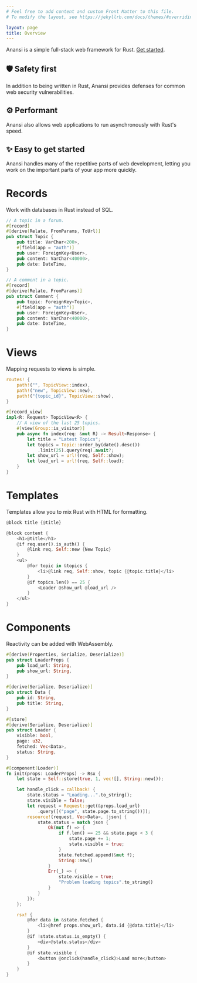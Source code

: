 ```yaml
---
# Feel free to add content and custom Front Matter to this file.
# To modify the layout, see https://jekyllrb.com/docs/themes/#overriding-theme-defaults

layout: page
title: Overview
---
```


Anansi is a simple full-stack web framework for Rust. [Get started](/anansi/start).

🛡️ Safety first
---------------

In addition to being written in Rust, Anansi provides defenses for common web security vulnerabilities.

⚙️  Performant
-------------

Anansi also allows web applications to run asynchronously with Rust's speed.

✨ Easy to get started
----------------------

Anansi handles many of the repetitive parts of web development, letting you work on the important parts of your app more quickly.

Records
=======

Work with databases in Rust instead of SQL.

```rust
// A topic in a forum.
#[record]
#[derive(Relate, FromParams, ToUrl)]
pub struct Topic {
    pub title: VarChar<200>,
    #[field(app = "auth")]
    pub user: ForeignKey<User>,
    pub content: VarChar<40000>,
    pub date: DateTime,
}

// A comment in a topic.
#[record]
#[derive(Relate, FromParams)]
pub struct Comment {
    pub topic: ForeignKey<Topic>,
    #[field(app = "auth")]
    pub user: ForeignKey<User>,
    pub content: VarChar<40000>,
    pub date: DateTime,
}
```

Views
=====

Mapping requests to views is simple.

```rust
routes! {
    path!("", TopicView::index),
    path!("new", TopicView::new),
    path!("{topic_id}", TopicView::show),
}
```

```rust
#[record_view]
impl<R: Request> TopicView<R> {
    // A view of the last 25 topics.
    #[view(Group::is_visitor)]
    pub async fn index(req: &mut R) -> Result<Response> {
        let title = "Latest Topics";
        let topics = Topic::order_by(date().desc())
    	    .limit(25).query(req).await?;
        let show_url = url!(req, Self::show);
        let load_url = url!(req, Self::load);
    }
}
```

Templates
=========

Templates allow you to mix Rust with HTML for formatting.

```rust
@block title {@title}

@block content {
    <h1>@title</h1>
    @if req.user().is_auth() {
        @link req, Self::new {New Topic}
    }
    <ul>
        @for topic in &topics {
    	    <li>@link req, Self::show, topic {@topic.title}</li>
        }
        @if topics.len() == 25 {
            <Loader @show_url @load_url />
        }
    </ul>
}
```

Components
==========

Reactivity can be added with WebAssembly.

```rust
#[derive(Properties, Serialize, Deserialize)]
pub struct LoaderProps {
    pub load_url: String,
    pub show_url: String,
}

#[derive(Serialize, Deserialize)]
pub struct Data {
    pub id: String,
    pub title: String,
}

#[store]
#[derive(Serialize, Deserialize)]
pub struct Loader {
    visible: bool,
    page: u32,
    fetched: Vec<Data>,
    status: String,
}

#[component(Loader)]
fn init(props: LoaderProps) -> Rsx {
    let state = Self::store(true, 1, vec![], String::new());

    let handle_click = callback! {
        state.status = "Loading...".to_string();
        state.visible = false;
        let request = Request::get(&props.load_url)
            .query([("page", state.page.to_string())]);
        resource!(request, Vec<Data>, |json| {
            state.status = match json {
                Ok(mut f) => {
                    if f.len() == 25 && state.page < 3 {
                        state.page += 1;
                        state.visible = true;
                    }
                    state.fetched.append(&mut f);
                    String::new()
                }
                Err(_) => {
                    state.visible = true;
                    "Problem loading topics".to_string()
                }
            }
        });
    };

    rsx! {
        @for data in &state.fetched {
            <li>@href props.show_url, data.id {@data.title}</li>
        }
        @if !state.status.is_empty() {
            <div>@state.status</div>
        }
        @if state.visible {
            <button @onclick(handle_click)>Load more</button>
        }
    }
}
```
